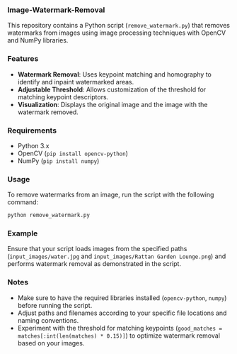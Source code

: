 ### Image-Watermark-Removal

This repository contains a Python script (`remove_watermark.py`) that removes watermarks from images using image processing techniques with OpenCV and NumPy libraries.

### Features

- **Watermark Removal**: Uses keypoint matching and homography to identify and inpaint watermarked areas.
- **Adjustable Threshold**: Allows customization of the threshold for matching keypoint descriptors.
- **Visualization**: Displays the original image and the image with the watermark removed.

### Requirements

- Python 3.x
- OpenCV (`pip install opencv-python`)
- NumPy (`pip install numpy`)

### Usage

To remove watermarks from an image, run the script with the following command:

```bash
python remove_watermark.py
```

### Example

Ensure that your script loads images from the specified paths (`input_images/water.jpg` and `input_images/Rattan Garden Lounge.png`) and performs watermark removal as demonstrated in the script.

### Notes

- Make sure to have the required libraries installed (`opencv-python`, `numpy`) before running the script.
- Adjust paths and filenames according to your specific file locations and naming conventions.
- Experiment with the threshold for matching keypoints (`good_matches = matches[:int(len(matches) * 0.15)]`) to optimize watermark removal based on your images.
